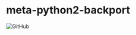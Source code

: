 # meta-python2-backport

![GitHub](https://img.shields.io/github/license/jhnc-oss/meta-python2-backport?color=yellow)
